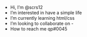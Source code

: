- Hi, I’m @scrs12
- I’m interested in have a simple life 
- I’m currently learning html/css
- I’m looking to collaborate on -
- How to reach me qp#0045

<!---
scrs12/scrs12 is a ✨ special ✨ repository because its `README.md` (this file) appears on your GitHub profile.
You can click the Preview link to take a look at your changes.
--->
